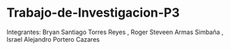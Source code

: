 # Trabajo-de-Investigacion-P3
Integrantes: Bryan Santiago Torres Reyes , Roger Steveen Armas Simbaña , Israel Alejandro Portero Cazares
